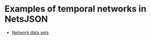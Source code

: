 # Examples of temporal networks in NetsJSON

* [Network data sets](https://github.com/bavla/Nets/tree/master/data)

  
